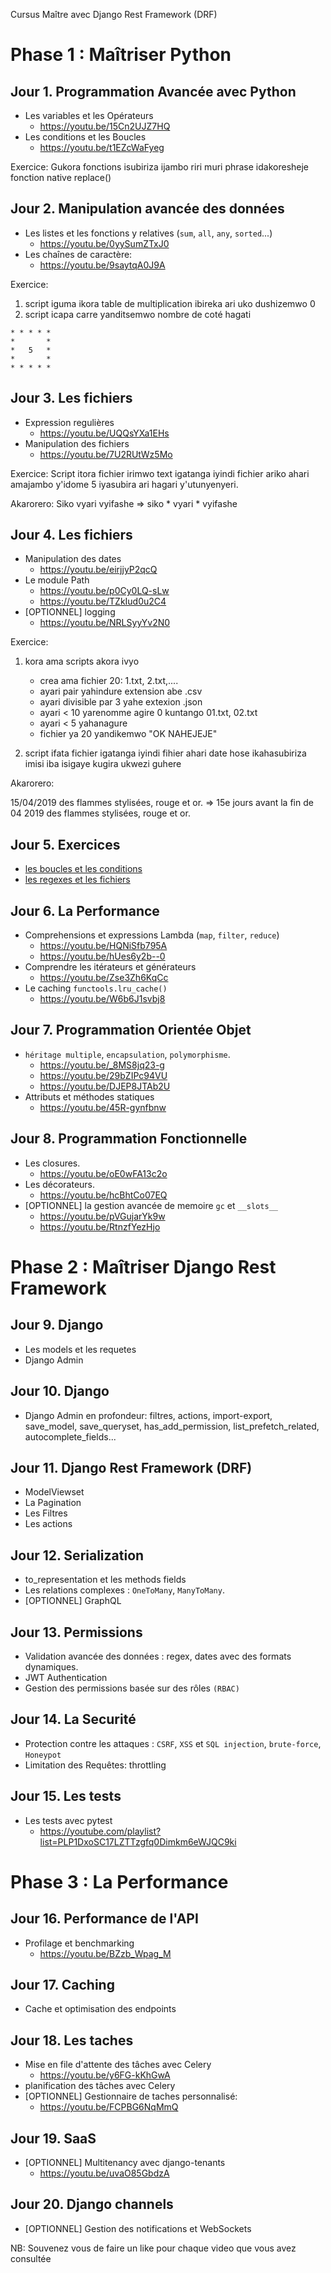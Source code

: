 Cursus Maître avec Django Rest Framework (DRF)

Phase 1 : Maîtriser Python
==========================
Jour 1. Programmation Avancée avec Python
-----------------------------------------
- Les variables et les Opérateurs
    - https://youtu.be/15Cn2UJZ7HQ
- Les conditions et les Boucles
    - https://youtu.be/t1EZcWaFyeg

Exercice:
Gukora fonctions isubiriza ijambo riri muri phrase idakoresheje fonction native replace()

Jour 2. Manipulation avancée des données
----------------------------------------
- Les listes et les fonctions y relatives (`sum`, `all`, `any`, `sorted`...)
    - https://youtu.be/0yySumZTxJ0
- Les chaînes de caractère:
    - https://youtu.be/9saytqA0J9A

Exercice:
1. script iguma ikora table de multiplication ibireka ari uko dushizemwo 0
2. script icapa carre yanditsemwo nombre de coté hagati
```
* * * * *
*       *
*   5   *
*       *
* * * * *
```

Jour 3. Les fichiers
--------------------
- Expression regulières
    - https://youtu.be/UQQsYXa1EHs
- Manipulation des fichiers
    - https://youtu.be/7U2RUtWz5Mo

Exercice:
Script itora fichier irimwo text igatanga iyindi fichier ariko ahari amajambo y'idome 5 iyasubira ari hagari y'utunyenyeri.

Akarorero:
Siko vyari vyifashe => siko * vyari * vyifashe

Jour 4. Les fichiers
--------------------
- Manipulation des dates
    - https://youtu.be/eirjjyP2qcQ
- Le module Path
    - https://youtu.be/p0Cy0LQ-sLw
    - https://youtu.be/TZkIud0u2C4
- [OPTIONNEL] logging
    - https://youtu.be/NRLSyyYv2N0

Exercice:
1. kora ama scripts akora ivyo
    - crea ama fichier 20: 1.txt, 2.txt,....
    - ayari pair yahindure extension abe .csv
    - ayari divisible par 3 yahe extexion .json
    - ayari < 10 yarenomme agire 0 kuntango 01.txt, 02.txt
    - ayari < 5 yahanagure
    - fichier ya 20 yandikemwo "OK NAHEJEJE"

2. script ifata fichier igatanga iyindi fihier ahari date hose ikahasubiriza imisi iba isigaye kugira ukwezi guhere

Akarorero:

15/04/2019 des flammes stylisées, rouge et or. =>  15e jours avant la fin de 04 2019 des flammes stylisées, rouge et or.

Jour 5. Exercices
-----------------
- [les boucles et les conditions](https://html-preview.github.io/?url=https://github.com/INGANZAMARUMPU/HOGI-Backend-Avance-2025/blob/main/renforcement_boucles.html)
- [les regexes et les fichiers](https://html-preview.github.io/?url=https://github.com/INGANZAMARUMPU/HOGI-Backend-Avance-2025/blob/main/renforcement_regex.html)

Jour 6. La Performance
----------------------
- Comprehensions et expressions Lambda (`map`, `filter`, `reduce`)
    - https://youtu.be/HQNiSfb795A
    - https://youtu.be/hUes6y2b--0
- Comprendre les itérateurs et générateurs
    - https://youtu.be/Zse3Zh6KqCc
- Le caching `functools.lru_cache()`
    - https://youtu.be/W6b6J1svbj8

Jour 7. Programmation Orientée Objet
------------------------------------
- `héritage multiple`, `encapsulation`, `polymorphisme`.
    - https://youtu.be/_8MS8jq23-g
    - https://youtu.be/29bZIPc94VU
    - https://youtu.be/DJEP8JTAb2U
- Attributs et méthodes statiques
    - https://youtu.be/45R-gynfbnw

Jour 8. Programmation Fonctionnelle
-----------------------------------
- Les closures.
    - https://youtu.be/oE0wFA13c2o
- Les décorateurs.
    - https://youtu.be/hcBhtCo07EQ
- [OPTIONNEL] la gestion avancée de memoire `gc` et `__slots__`
    - https://youtu.be/pVGujarYk9w
    - https://youtu.be/RtnzfYezHjo

Phase 2 : Maîtriser Django Rest Framework
=========================================
Jour 9. Django
--------------
- Les models et les requetes
- Django Admin

Jour 10. Django
---------------
- Django Admin en profondeur:
    filtres, actions, import-export, save_model, save_queryset, has_add_permission, list_prefetch_related, autocomplete_fields...

Jour 11. Django Rest Framework (DRF)
------------------------------------
- ModelViewset
- La Pagination
- Les Filtres
- Les actions

Jour 12. Serialization
---------------------
- to_representation et les methods fields
- Les relations complexes : `OneToMany`, `ManyToMany`.
- [OPTIONNEL] GraphQL

Jour 13. Permissions
--------------------
- Validation avancée des données : regex, dates avec des formats dynamiques.
- JWT Authentication
- Gestion des permissions basée sur des rôles `(RBAC)`

Jour 14. La Securité
--------------------
- Protection contre les attaques : `CSRF`, `XSS` et `SQL injection`, `brute-force`, `Honeypot`
- Limitation des Requêtes: throttling

Jour 15. Les tests
------------------
- Les tests avec pytest
    - https://youtube.com/playlist?list=PLP1DxoSC17LZTTzgfq0Dimkm6eWJQC9ki

Phase 3 : La Performance
========================
Jour 16. Performance de l'API
-----------------------------
- Profilage et benchmarking
    - https://youtu.be/BZzb_Wpag_M

Jour 17. Caching
----------------
- Cache et optimisation des endpoints

Jour 18. Les taches
-------------------
- Mise en file d'attente des tâches avec Celery
    - https://youtu.be/y6FG-kKhGwA
- planification des tâches avec Celery
- [OPTIONNEL] Gestionnaire de taches personnalisé:
    - https://youtu.be/FCPBG6NqMmQ

Jour 19. SaaS
-------------
- [OPTIONNEL] Multitenancy avec django-tenants
    - https://youtu.be/uvaO85GbdzA

Jour 20. Django channels
------------------------
- [OPTIONNEL] Gestion des notifications et WebSockets

NB: Souvenez vous de faire un like pour chaque video que vous avez consultée

